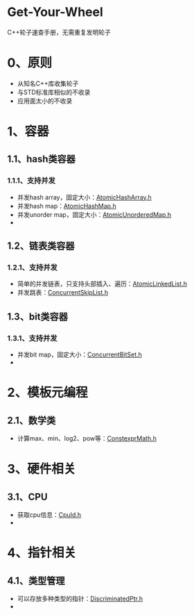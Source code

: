# Get-Your-Wheel
C++轮子速查手册，无需重复发明轮子

# 0、原则
* 从知名C++库收集轮子
* 与STD标准库相似的不收录
* 应用面太小的不收录

# 1、容器
## 1.1、hash类容器
### 1.1.1、支持并发 
* 并发hash array，固定大小：[AtomicHashArray.h](https://github.com/facebook/folly/blob/main/folly/AtomicHashArray.h)
* 并发hash map：[AtomicHashMap.h](https://github.com/facebook/folly/blob/main/folly/AtomicHashMap.h)
* 并发unorder map，固定大小：[AtomicUnorderedMap.h](https://github.com/facebook/folly/blob/main/folly/AtomicUnorderedMap.h)
* 
## 1.2、链表类容器
### 1.2.1、支持并发 
* 简单的并发链表，只支持头部插入、遍历：[AtomicLinkedList.h](https://github.com/facebook/folly/blob/main/folly/AtomicLinkedList.h)
* 并发跳表：[ConcurrentSkipList.h](https://github.com/facebook/folly/blob/main/folly/ConcurrentSkipList.h)

## 1.3、bit类容器
### 1.3.1、支持并发 
* 并发bit map，固定大小：[ConcurrentBitSet.h](https://github.com/facebook/folly/blob/main/folly/ConcurrentBitSet.h)
* 

# 2、模板元编程
## 2.1、数学类
* 计算max、min、log2、pow等：[ConstexprMath.h](https://github.com/facebook/folly/blob/main/folly/ConstexprMath.h)


# 3、硬件相关
## 3.1、CPU
* 获取cpu信息：[CpuId.h](https://github.com/facebook/folly/blob/main/folly/CpuId.h)
* 

# 4、指针相关
## 4.1、类型管理
* 可以存放多种类型的指针：[DiscriminatedPtr.h](https://github.com/facebook/folly/blob/main/folly/DiscriminatedPtr.h)
* 
